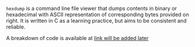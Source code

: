 `hexdump` is a command line file viewer that dumps contents in binary or hexadecimal with ASCII representation of corresponding bytes provided on right. It is written in C as a learning practice, but aims to be consistent and reliable.

A breakdown of code is available at [link will be added later](#)
